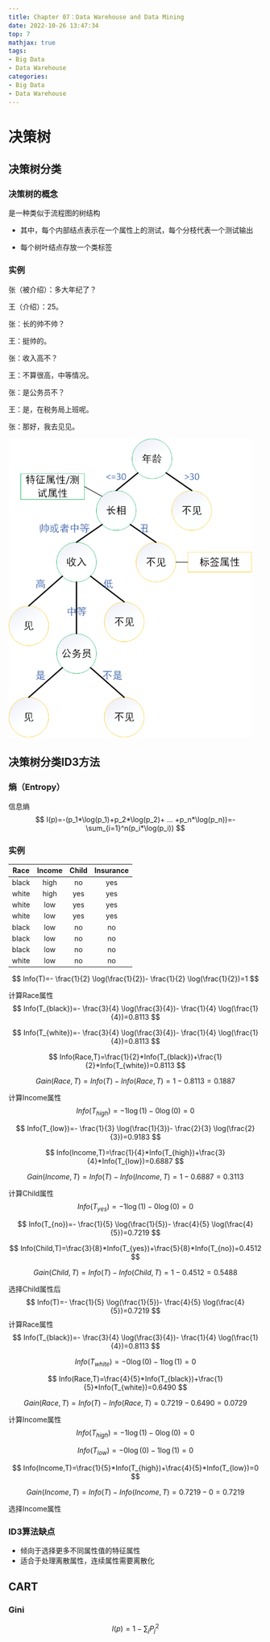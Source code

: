 ```yaml
---
title: Chapter 07：Data Warehouse and Data Mining
date: 2022-10-26 13:47:34
top: 7
mathjax: true
tags:
- Big Data
- Data Warehouse
categories:
- Big Data
- Data Warehouse
---
```


# 决策树

## 决策树分类

### 决策树的概念

是一种类似于流程图的树结构

- 其中，每个内部结点表示在一个属性上的测试，每个分枝代表一个测试输出

- 每个树叶结点存放一个类标签

### 实例

张（被介绍）：多大年纪了？

王（介绍）：25。

张：长的帅不帅？

王：挺帅的。

张：收入高不？

王：不算很高，中等情况。

张：是公务员不？

王：是，在税务局上班呢。

张：那好，我去见见。

<img src="../images/DataMining/image-20221026141318967.png" alt="image-20221026141318967" style="zoom: 67%;" />

## 决策树分类ID3方法

### 熵（Entropy）

信息熵
$$
I(p)=-(p_1*\log(p_1)+p_2*\log(p_2)+ ... +p_n*\log(p_n))=-\sum_{i=1}^n(p_i*\log(p_i))
$$

### 实例

| Race  | Income | Child | Insurance |
| :---: | :----: | :---: | :-------: |
| black |  high  |  no   |    yes    |
| white |  high  |  yes  |    yes    |
| white |  low   |  yes  |    yes    |
| white |  low   |  yes  |    yes    |
| black |  low   |  no   |    no     |
| black |  low   |  no   |    no     |
| black |  low   |  no   |    no     |
| white |  low   |  no   |    no     |

$$
Info(T)=- \frac{1}{2} \log(\frac{1}{2})- \frac{1}{2} \log(\frac{1}{2})=1
$$

计算Race属性
$$
Info(T_{black})=- \frac{3}{4} \log(\frac{3}{4})- \frac{1}{4} \log(\frac{1}{4})=0.8113
$$

$$
Info(T_{white})=- \frac{3}{4} \log(\frac{3}{4})- \frac{1}{4} \log(\frac{1}{4})=0.8113
$$

$$
Info(Race,T)=\frac{1}{2}*Info(T_{black})+\frac{1}{2}*Info(T_{white})=0.8113
$$

$$
Gain(Race,T)=Info(T)-Info(Race,T)=1-0.8113=0.1887
$$

计算Income属性
$$
Info(T_{high})=- 1 \log(1)- 0 \log(0)=0
$$

$$
Info(T_{low})=- \frac{1}{3} \log(\frac{1}{3})- \frac{2}{3} \log(\frac{2}{3})=0.9183
$$

$$
Info(Income,T)=\frac{1}{4}*Info(T_{high})+\frac{3}{4}*Info(T_{low})=0.6887
$$

$$
Gain(Income,T)=Info(T)-Info(Income,T)=1-0.6887=0.3113
$$

计算Child属性
$$
Info(T_{yes})=- 1 \log(1)- 0 \log(0)=0
$$

$$
Info(T_{no})=- \frac{1}{5} \log(\frac{1}{5})- \frac{4}{5} \log(\frac{4}{5})=0.7219
$$

$$
Info(Child,T)=\frac{3}{8}*Info(T_{yes})+\frac{5}{8}*Info(T_{no})=0.4512
$$

$$
Gain(Child,T)=Info(T)-Info(Child,T)=1-0.4512=0.5488
$$



选择Child属性后
$$
Info(T)=- \frac{1}{5} \log(\frac{1}{5})- \frac{4}{5} \log(\frac{4}{5})=0.7219
$$
计算Race属性
$$
Info(T_{black})=- \frac{3}{4} \log(\frac{3}{4})- \frac{1}{4} \log(\frac{1}{4})=0.8113
$$

$$
Info(T_{white})=- 0 \log(0)- 1 \log(1)=0
$$

$$
Info(Race,T)=\frac{4}{5}*Info(T_{black})+\frac{1}{5}*Info(T_{white})=0.6490
$$

$$
Gain(Race,T)=Info(T)-Info(Race,T)=0.7219-0.6490=0.0729
$$

计算Income属性
$$
Info(T_{high})=- 1 \log(1)- 0 \log(0)=0
$$

$$
Info(T_{low})=- 0 \log(0)- 1 \log(1)=0
$$

$$
Info(Income,T)=\frac{1}{5}*Info(T_{high})+\frac{4}{5}*Info(T_{low})=0
$$

$$
Gain(Income,T)=Info(T)-Info(Income,T)=0.7219-0=0.7219
$$

选择Income属性



### ID3算法缺点

- 倾向于选择更多不同属性值的特征属性
- 适合于处理离散属性，连续属性需要离散化



## CART

### Gini

$$
I(p)=1-\sum_jP_j^2
$$

